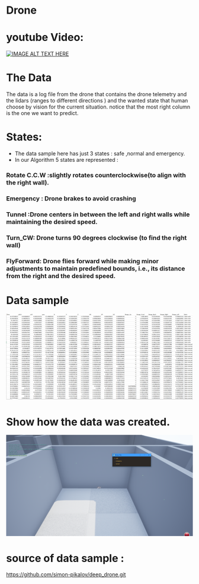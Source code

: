 # Drone

# youtube Video:

[![IMAGE ALT TEXT HERE](https://img.youtube.com/vi/8g3Wo9dBc7I/0.jpg)](https://www.youtube.com/watch?v=8g3Wo9dBc7I)

# The Data

The	data	is	a	log	file	from	the	drone	that	contains	the	drone	telemetry	and	the	lidars
(ranges	to	different	directions	)	and	the	wanted	state	that	human	choose	by	vision	for
the	current	situation.
notice	that	the	most	right	column	is	the	one	we	want	to	predict.


# States:
 - The data sample here has just 3 states : safe ,normal and emergency.
 - In our Algorithm 5  states are represented : 

 ###  Rotate C.C.W :slightly rotates counterclockwise(to align with the right wall).
        
 ### Emergency : Drone brakes to avoid crashing
       
 ### Tunnel :Drone centers in between the left and right walls while maintaining the  desired speed.
       
 ### Turn_CW: Drone turns 90 degrees clockwise (to find the right wall)
     
 ### FlyForward: Drone flies forward while making minor adjustments to maintain predefined bounds, i.e., its distance from the right and the desired speed.
       




# Data sample
![alt text](https://github.com/simon-pikalov/deep_drone/blob/main/photo/data_vis.png?raw=true)

# Show how the data was created.
![alt text](https://github.com/simon-pikalov/deep_drone/blob/main/photo/data_gen.png?raw=true)

# source of data sample :
https://github.com/simon-pikalov/deep_drone.git

